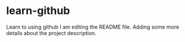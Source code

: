 # learn-github
Learn to using github
I am editing the README file. Adding some more details about the project description.
